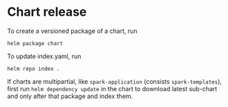 # Chart release

To create a versioned package of a chart, run
```
helm package chart
```

To update index.yaml, run
```
helm repo index .
```

If charts are multipartial, like `spark-application` (consists `spark-templates`), first run `helm dependency update` in the chart to download latest sub-chart and only after that package and index them.
